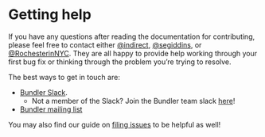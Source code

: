 # Getting help

If you have any questions after reading the documentation for contributing, please feel free to contact either [@indirect](https://github.com/indirect), [@segiddins](https://github.com/segiddins), or [@RochesterinNYC](https://github.com/RochesterinNYC). They are all happy to provide help working through your first bug fix or thinking through the problem you’re trying to resolve.

The best ways to get in touch are:

* [Bundler Slack](https://bundler.slack.com).
  * Not a member of the Slack? Join the Bundler team slack [here](https://slack.bundler.io/)!
* [Bundler mailing list](http://groups.google.com/group/ruby-bundler)

You may also find our guide on [filing issues](ISSUES.md) to be helpful as well!
